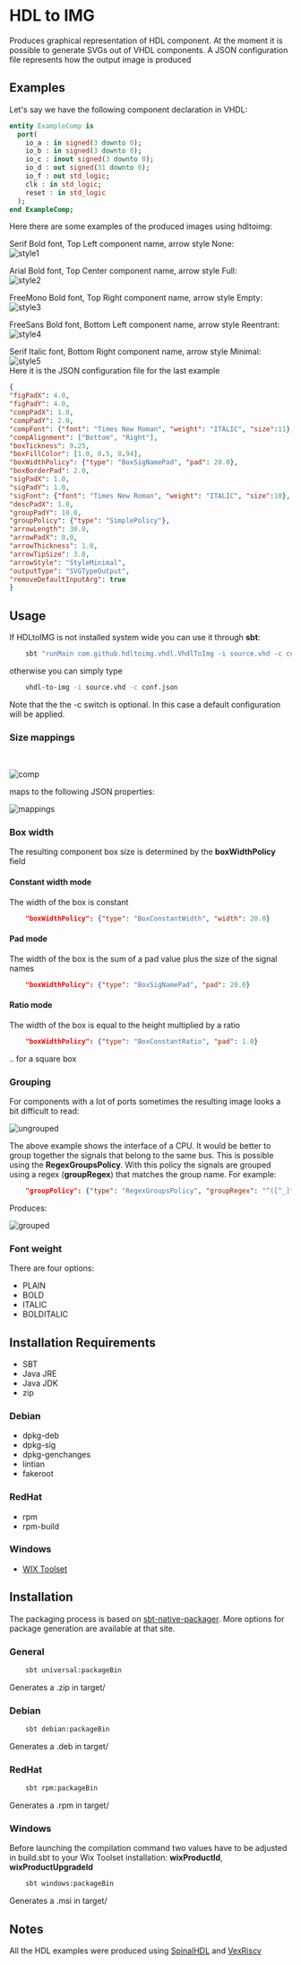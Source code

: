 # HDL to IMG
Produces graphical representation of HDL component.
At the moment it is possible to generate SVGs out of VHDL components. 
A JSON configuration file represents how the output image is produced

## Examples

Let's say we have the following component declaration in VHDL:    

```vhdl
entity ExampleComp is
  port(
    io_a : in signed(3 downto 0);
    io_b : in signed(3 downto 0);
    io_c : inout signed(3 downto 0);
    io_d : out signed(31 downto 0);
    io_f : out std_logic;
    clk : in std_logic;
    reset : in std_logic
  );
end ExampleComp;

```

Here there are some examples of the produced images using hdltoimg: <br /> 

Serif Bold font, Top Left component name, arrow style None: <br/>
![style1](./res/ExampleComp_1.svg)

Arial Bold font, Top Center component name, arrow style Full: <br/>
![style2](./res/ExampleComp_2.svg)

FreeMono Bold font, Top Right component name, arrow style Empty: <br/>
![style3](./res/ExampleComp_3.svg)

FreeSans Bold font, Bottom Left component name, arrow style Reentrant: <br/>
![style4](./res/ExampleComp_4.svg)

Serif Italic font, Bottom Right component name, arrow style Minimal: <br/>
![style5](./res/ExampleComp_5.svg)
<br/>
Here it is the JSON configuration file for the last example

```json
{
"figPadX": 4.0,
"figPadY": 4.0,
"compPadX": 1.0,
"compPadY": 2.0,
"compFont": {"font": "Times New Roman", "weight": "ITALIC", "size":11},
"compAlignment": ["Bottom", "Right"],
"boxTickness": 0.25,
"boxFillColor": [1.0, 0.5, 0.94],
"boxWidthPolicy": {"type": "BoxSigNamePad", "pad": 20.0},
"boxBorderPad": 2.0,
"sigPadX": 1.0,
"sigPadY": 1.0,
"sigFont": {"font": "Times New Roman", "weight": "ITALIC", "size":10},
"descPadX": 1.0,
"groupPadY": 10.0,
"groupPolicy": {"type": "SimplePolicy"},
"arrowLength": 30.0,
"arrowPadX": 0.0,
"arrowThickness": 1.0,
"arrowTipSize": 3.0,
"arrowStyle": "StyleMinimal",
"outputType": "SVGTypeOutput",
"removeDefaultInputArg": true
}
```

## Usage

If HDLtoIMG is not installed system wide you can use it through **sbt**:
```bash
    sbt "runMain com.github.hdltoimg.vhdl.VhdlToImg -i source.vhd -c conf.json"
```

otherwise you can simply type

```bash
    vhdl-to-img -i source.vhd -c conf.json
```

Note that the the -c switch is optional. In this case a default configuration will
be applied.

### Size mappings
<br/>

![comp](./res/ExampleCompExpl.svg)

maps to the following JSON properties: <br/>

![mappings](./res/JsonExplainedSizes.svg)


### Box width

The resulting component box size is determined by the **boxWidthPolicy** field

#### Constant width mode

The width of the box is constant

```json
    "boxWidthPolicy": {"type": "BoxConstantWidth", "width": 20.0}
```

#### Pad mode

The width of the box is the sum of a pad value plus the size of the signal names

```json
    "boxWidthPolicy": {"type": "BoxSigNamePad", "pad": 20.0}
```

#### Ratio mode

The width of the box is equal to the height multiplied by a ratio

```json
    "boxWidthPolicy": {"type": "BoxConstantRatio", "pad": 1.0}
```
.. for a square box


### Grouping

For components with a lot of ports sometimes the resulting image looks a bit difficult to read:

![ungrouped](./res/VexRiscv-ungrouped.svg)

The above example shows the interface of a CPU. It would be better to group together the 
signals that belong to the same bus. This is possible using the 
**RegexGroupsPolicy**. With this policy the signals are grouped using a regex
(**groupRegex**) that matches the group name. For example:  

```json
    "groupPolicy": {"type": "RegexGroupsPolicy", "groupRegex": "^([^_]*).*"}
```

Produces:

![grouped](./res/VexRiscv-grouped.svg)

### Font weight

There are four options:

- PLAIN
- BOLD
- ITALIC
- BOLDITALIC


## Installation Requirements

- SBT
- Java JRE
- Java JDK
- zip

### Debian

- dpkg-deb
- dpkg-sig
- dpkg-genchanges
- lintian
- fakeroot

### RedHat

- rpm
- rpm-build

### Windows

- [WIX Toolset](https://wixtoolset.org/)

## Installation

The packaging process is based on [sbt-native-packager](https://www.scala-sbt.org/sbt-native-packager/introduction.html). More options for package generation are available at that site.

### General

```bash
    sbt universal:packageBin
```

Generates a .zip in target/

### Debian
```bash
    sbt debian:packageBin
```

Generates a .deb in target/

### RedHat
```bash
    sbt rpm:packageBin
```

Generates a .rpm in target/

### Windows

Before launching the compilation command two values have to be adjusted in
build.sbt to your Wix Toolset installation: **wixProductId**, **wixProductUpgradeId**

```bash
    sbt windows:packageBin
```

Generates a .msi in target/

## Notes

All the HDL examples were produced using [SpinalHDL](https://github.com/SpinalHDL/SpinalHDL) and
[VexRiscv](https://github.com/SpinalHDL/VexRiscv)
